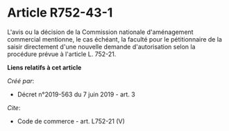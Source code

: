 # Article R752-43-1

L'avis ou la décision de la Commission nationale d'aménagement commercial mentionne, le cas échéant, la faculté pour le
pétitionnaire de la saisir directement d'une nouvelle demande d'autorisation selon la procédure prévue à l'article L. 752-21.

**Liens relatifs à cet article**

_Créé par_:

  - Décret n°2019-563 du 7 juin 2019 - art. 3

_Cite_:

  - Code de commerce - art. L752-21 (V)
